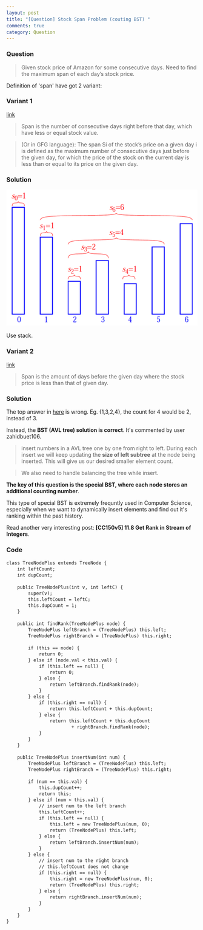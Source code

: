 ```yaml
---
layout: post
title: "[Question] Stock Span Problem (couting BST) "
comments: true
category: Question
---
```


### Question

> Given stock price of Amazon for some consecutive days. Need to find the maximum span of each day’s stock price.

Definition of 'span' have got 2 variant:

### Variant 1

[link](http://www.geeksforgeeks.org/the-stock-span-problem/)

> Span is the number of consecutive days right before that day, which have less or equal stock value.

> (Or in GFG language): The span Si of the stock’s price on a given day i is defined as the maximum number of consecutive days just before the given day, for which the price of the stock on the current day is less than or equal to its price on the given day.

### Solution

![](/images/StockSpanProblem1.png)

Use stack.

### Variant 2

[link](http://www.careercup.com/question?id=4825417139617792)

> Span is the amount of days before the given day where the stock price is less than that of given day.

### Solution

The top answer in [here](http://www.careercup.com/question?id=4825417139617792) is wrong. Eg. {1,3,2,4}, the count for 4 would be 2, instead of 3.

Instead, the **BST (AVL tree) solution is correct**. It's commented by user zahidbuet106.

> insert numbers in a AVL tree one by one from right to left. During each insert we will keep updating the **size of left subtree** at the node being inserted. This will give us our desired smaller element count.

> We also need to handle balancing the tree while insert.

**The key of this question is the special BST, where each node stores an additional counting number**.

This type of special BST is extremely frequntly used in Computer Science, especially when we want to dynamically insert elements and find out it's ranking within the past history.

Read another very interesting post: **[CC150v5] 11.8 Get Rank in Stream of Integers**.

### Code

    class TreeNodePlus extends TreeNode {
    	int leftCount;
    	int dupCount;

    	public TreeNodePlus(int v, int leftC) {
    		super(v);
    		this.leftCount = leftC;
    		this.dupCount = 1;
    	}

    	public int findRank(TreeNodePlus node) {
    		TreeNodePlus leftBranch = (TreeNodePlus) this.left;
    		TreeNodePlus rightBranch = (TreeNodePlus) this.right;

    		if (this == node) {
    			return 0;
    		} else if (node.val < this.val) {
    			if (this.left == null) {
    				return 0;
    			} else {
    				return leftBranch.findRank(node);
    			}
    		} else {
    			if (this.right == null) {
    				return this.leftCount + this.dupCount;
    			} else {
    				return this.leftCount + this.dupCount
    						+ rightBranch.findRank(node);
    			}
    		}
    	}

    	public TreeNodePlus insertNum(int num) {
    		TreeNodePlus leftBranch = (TreeNodePlus) this.left;
    		TreeNodePlus rightBranch = (TreeNodePlus) this.right;

    		if (num == this.val) {
    			this.dupCount++;
    			return this;
    		} else if (num < this.val) {
    			// insert num to the left branch
    			this.leftCount++;
    			if (this.left == null) {
    				this.left = new TreeNodePlus(num, 0);
    				return (TreeNodePlus) this.left;
    			} else {
    				return leftBranch.insertNum(num);
    			}
    		} else {
    			// insert num to the right branch
    			// this.leftCount does not change
    			if (this.right == null) {
    				this.right = new TreeNodePlus(num, 0);
    				return (TreeNodePlus) this.right;
    			} else {
    				return rightBranch.insertNum(num);
    			}
    		}
    	}
    }
